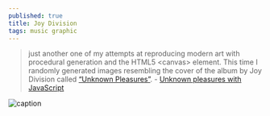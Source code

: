 ```yaml
---
published: true
title: Joy Division
tags: music graphic
---
```

>just another one of my attempts at reproducing modern art with procedural generation and the HTML5 \<canvas\> element. This time I randomly generated images resembling the cover of the album by Joy Division called [“Unknown Pleasures”](https://www.youtube.com/watch?v=7vUDCZ6NePg). - [Unknown pleasures with JavaScript](https://maxhalford.github.io/blog/unknown-pleasures/)

![caption](https://maxhalford.github.io/img/blog/unknown-pleasures/album.png)
